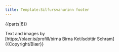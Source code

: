 ```yaml
---
title: Template:Silfursvanurinn footer
---
```


{{parts|8}}

<div class="sans-serif center-text">
Text and images by <br/> [https://blaer.is/profill/birna Birna Ketilsdóttir Schram]
</div>

<Footer>
{{Copyright/Blær}}
</Footer>
